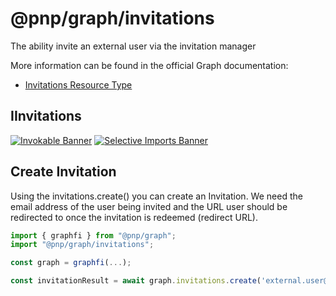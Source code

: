 # @pnp/graph/invitations

The ability invite an external user via the invitation manager

More information can be found in the official Graph documentation:

- [Invitations Resource Type](https://docs.microsoft.com/en-us/graph/api/invitation-post?view=graph-rest-1.0)

## IInvitations

[![Invokable Banner](https://img.shields.io/badge/Invokable-informational.svg)](../concepts/invokable.md) [![Selective Imports Banner](https://img.shields.io/badge/Selective%20Imports-informational.svg)](../concepts/selective-imports.md)  

## Create Invitation

Using the invitations.create() you can create an Invitation.
We need the email address of the user being invited and the URL user should be redirected to once the invitation is redeemed (redirect URL).

```TypeScript
import { graphfi } from "@pnp/graph";
import "@pnp/graph/invitations";

const graph = graphfi(...);

const invitationResult = await graph.invitations.create('external.user@email-address.com', 'https://tenant.sharepoint.com/sites/redirecturi');

```

